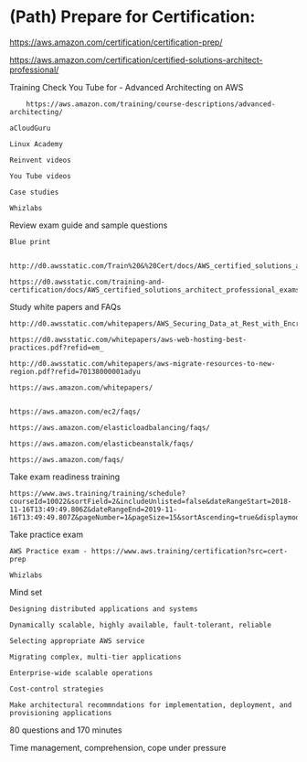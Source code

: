 # (Path) Prepare for Certification:

https://aws.amazon.com/certification/certification-prep/

https://aws.amazon.com/certification/certified-solutions-architect-professional/


Training
	Check You Tube for - Advanced Architecting on AWS
	
		https://aws.amazon.com/training/course-descriptions/advanced-architecting/
		
	aCloudGuru
	
	Linux Academy
	
	Reinvent videos
	
	You Tube videos
	
	Case studies
	
	Whizlabs
	
Review exam guide and sample questions

	Blue print
	
		http://d0.awsstatic.com/Train%20&%20Cert/docs/AWS_certified_solutions_architect_professional_blueprint.pdf
	
	https://d0.awsstatic.com/training-and-certification/docs/AWS_certified_solutions_architect_professional_examsample.pdf
	
Study white papers and FAQs

	http://d0.awsstatic.com/whitepapers/AWS_Securing_Data_at_Rest_with_Encryption.pdf
	
	https://d0.awsstatic.com/whitepapers/aws-web-hosting-best-practices.pdf?refid=em_
	
	http://d0.awsstatic.com/whitepapers/aws-migrate-resources-to-new-region.pdf?refid=70138000001adyu
	
	https://aws.amazon.com/whitepapers/
	
	
	https://aws.amazon.com/ec2/faqs/
	
	https://aws.amazon.com/elasticloadbalancing/faqs/
	
	https://aws.amazon.com/elasticbeanstalk/faqs/
	
	https://aws.amazon.com/faqs/
	
Take exam readiness training					

	https://www.aws.training/training/schedule?courseId=10022&sortField=2&includeUnlisted=false&dateRangeStart=2018-11-16T13:49:49.806Z&dateRangeEnd=2019-11-16T13:49:49.807Z&pageNumber=1&pageSize=15&sortAscending=true&displaymode=list&calendardate=
	
Take practice exam

	AWS Practice exam - https://www.aws.training/certification?src=cert-prep
	
	Whizlabs
	
Mind set

	Designing distributed applications and systems
	
	Dynamically scalable, highly available, fault-tolerant, reliable
	
	Selecting appropriate AWS service
	
	Migrating complex, multi-tier applications
	
	Enterprise-wide scalable operations
	
	Cost-control strategies
	
	Make architectural recommndations for implementation, deployment, and provisioning applications

80 questions and 170 minutes

Time management, comprehension, cope under pressure	
